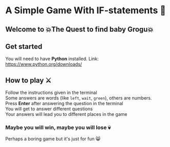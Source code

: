# A Simple Game With IF-statements 👾

## Welcome to **:boom:The Quest to find baby Grogu:boom:**

## Get started
You will need to have **Python** installed. Link: https://www.python.org/downloads/ 

## How to play :crossed_swords: 
Follow the instructions given in the terminal <br>
Some answers are words (like `left`, `wait`, `green`), others are numbers. <br>
Press **Enter** after answering the question in the terminal<br>
You will get to answer different questions <br>
Your answers will lead you to different places in the game <br>
### Maybe you will win, maybe you will lose :skull: <br>

Perhaps a boring game but it's just for fun 😸




